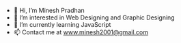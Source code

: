 - 👋 Hi, I’m Minesh Pradhan
- 👀 I’m interested in Web Designing and Graphic Designing
- 🌱 I’m currently learning JavaScript
- 📫 Contact me at www.minesh2001@gmail.com

<!---
MineshPradhan/MineshPradhan is a ✨ special ✨ repository because its `README.md` (this file) appears on your GitHub profile.
You can click the Preview link to take a look at your changes.
--->
